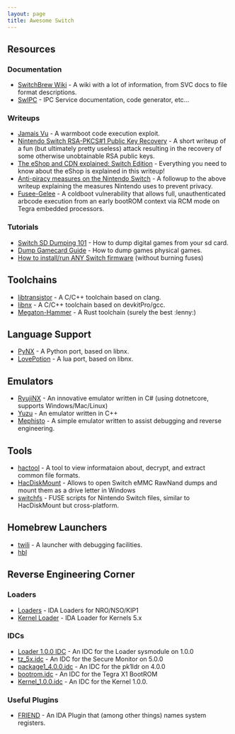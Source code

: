 ```yaml
---
layout: page
title: Awesome Switch
---
```


## Resources

### Documentation

- [SwitchBrew Wiki](http://switchbrew.org) - A wiki with a lot of information, from SVC docs to file format descriptions.
- [SwIPC](http://reswitched.github.io/SwIPC) - IPC Service documentation, code generator, etc...

### Writeups

- [Jamais Vu](https://www.reddit.com/r/SwitchHacks/comments/7rq0cu/jamais_vu_a_100_trustzone_code_execution_exploit/) - A warmboot code execution exploit.
- [Nintendo Switch RSA-PKCS#1 Public Key Recovery](https://gist.github.com/SciresM/d31aa89f46a8ab18345b56fbeb3cebc9) - A short writeup of a fun (but ultimately pretty useless) attack resulting in the recovery of some otherwise unobtainable RSA public keys.
- [The eShop and CDN explained: Switch Edition](https://www.reddit.com/r/SwitchHacks/comments/759myu/the_eshop_and_cdn_explained_switch_edition/) - Everything you need to know about the eShop is explained in this writeup!
- [Anti-piracy measures on the Nintendo Switch](https://www.reddit.com/r/SwitchHacks/comments/8rxg26/psa_strong_antipiracy_measures_implemented_by/) - A followup to the above writeup explaining the measures Nintendo uses to prevent privacy.
- [Fusee-Gelee](https://github.com/Cease-and-DeSwitch/fusee-launcher/blob/master/report/fusee_gelee.md) - A coldboot vulnerability that allows full, unauthenticated arbcode execution from an early bootROM context via RCM mode on Tegra embedded processors.

### Tutorials

- [Switch SD Dumping 101](https://gist.github.com/khang06/84aabeac507fa99a676d22bb6120cea8) - How to dump digital games from your sd card.
- [Dump Gamecard Guide](https://gist.github.com/AcK77/d879aee6a161f9f440156167d7e228a8) - How to dump games physical games.
- [How to install/run ANY Switch firmware](https://gbatemp.net/threads/how-to-install-run-any-switch-firmware-unofficially-without-burning-any-fuses.507461/) (without burning fuses)

## Toolchains

- [libtransistor](https://github.com/reswitched/libtransistor) - A C/C++ toolchain based on clang.
- [libnx](https://github.com/switchbrew/libnx) - A C/C++ toolchain based on devkitPro/gcc.
- [Megaton-Hammer](https://github.com/megatonhammer/megaton-hammer) - A Rust toolchain (surely the best :lenny:)

## Language Support

- [PyNX](https://github.com/nx-python/PyNX) - A Python port, based on libnx.
- [LovePotion](https://github.com/turtlep/LovePotion/tree/switch) - A lua port, based on libnx.

## Emulators

- [RyujiNX](https://ryujinx.org/) - An innovative emulator written in C# (using dotnetcore, supports Windows/Mac/Linux)
- [Yuzu](https://yuzu-emu.org/) - An emulator written in C++
- [Mephisto](https://github.com/reswitched/mephisto) - A simple emulator written to assist debugging and reverse engineering.

## Tools

- [hactool](https://github.com/SciresM/hactool) - A tool to view informataion about, decrypt, and extract common file formats.
- [HacDiskMount](https://switchtools.sshnuke.net/) - Allows to open Switch eMMC RawNand dumps and mount them as a drive letter in Windows
- [switchfs](https://github.com/ihaveamac/switchfs) - FUSE scripts for Nintendo Switch files, similar to HacDiskMount but cross-platform.

## Homebrew Launchers

- [twili](https://github.com/misson20000/twili) - A launcher with debugging facilities.
- [hbl](https://github.com/switchbrew/nx-hbloader)

## Reverse Engineering Corner

### Loaders

- [Loaders](https://github.com/reswitched/loaders) - IDA Loaders for NRO/NSO/KIP1
- [Kernel Loader](https://gist.github.com/TuxSH/d276ba73c7858166355a156719b16298) - IDA Loader for Kernels 5.x

### IDCs

- [Loader 1.0.0 IDC](https://gist.github.com/SciresM/5f43d497cac42a095c17dd3e43e656d0) - An IDC for the Loader sysmodule on 1.0.0
- [tz_5x.idc](https://gist.github.com/SciresM/c3377a0a97eefc2c271e9482ec317e77) - An IDC for the Secure Monitor on 5.0.0
- [package1_4.0.0.idc](https://gist.github.com/SciresM/97ba5d5b957fd87fe27d0f3ba0d587f2) - An IDC for the pk1ldr on 4.0.0
- [bootrom.idc](https://twitter.com/q3k/status/988206620005076994) - An IDC for the Tegra X1 BootROM
- [Kernel_1.0.0.idc](https://gist.github.com/roblabla/e1551754d8732d1c8633fcd7c8521a46) - An IDC for the Kernel 1.0.0.

### Useful Plugins

- [FRIEND](https://github.com/alexhude/FRIEND) - An IDA Plugin that (among other things) names system registers.
